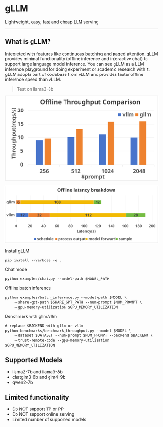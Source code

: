# gLLM
Lightweight, easy, fast and cheap LLM serving

---

## What is gLLM?

Integreted with features like continuous batching and paged attention, gLLM provides minimal functionality (offline inference and interactive chat) to support large language model inference. You can see gLLM as a LLM inference playground for doing experiment or academic research with it. gLLM adopts part of codebase from vLLM and provides faster offline inference speed than vLLM. 

> Test on llama3-8b

![](doc/pic/offline_throughput.svg)

![](doc/pic/latency_breakdown.svg)

Install gLLM
```
pip install --verbose -e .
```

Chat mode
```
python examples/chat.py --model-path $MODEL_PATH
```

Offline batch inference
```
python examples/batch_inference.py --model-path $MODEL \
    --share-gpt-path $SHARE_GPT_PATH --num-prompt $NUM_PROMPT \
    --gpu-memory-utilization $GPU_MEMORY_UTILIZATION
```

Benchmark with gllm/vllm
```
# replace $BACKEND with gllm or vllm
python benchmarks/benchmark_throughput.py --model $MODEL \
    --dataset $DATASET --num-prompt $NUM_PROMPT --backend $BACKEND \
    --trust-remote-code --gpu-memory-utilization $GPU_MEMORY_UTILIZATION
```

## Supported Models

- llama2-7b and llama3-8b
- chatglm3-6b and glm4-9b
- qwen2-7b

## Limited functionality

- Do NOT support TP or PP
- Do NOT support online serving
- Limited number of supported models
